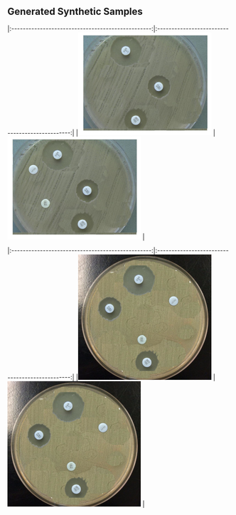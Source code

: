 ## Generated Synthetic Samples


|:-------------------------------------------------:|:-----------------------------------------------:|
|![](/data/images/readme/sample_synthetic_1.jpg)     |![](/data/images/readme/sample_synthetic_2.jpg) |

|:-------------------------------------------------:|:-----------------------------------------------:|
|![](/data/images/readme/sample_synthetic_3.jpg)    |![](/data/images/readme/sample_synthetic_3.jpg)  |

